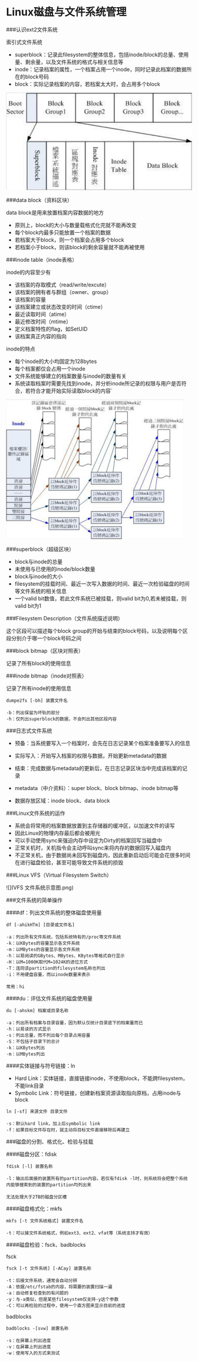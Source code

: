# Linux磁盘与文件系统管理

###认识ext2文件系统

索引式文件系统

* superblock：记录此filesystem的整体信息，包括inode/block的总量、使用量、剩余量，以及文件系统的格式与相关信息等
* inode：记录档案的属性，一个档案占用一个inode，同时记录此档案的数据所在的block号码
* block：实际记录档案的内容，若档案太大时，会占用多个block

![](选区_001.png)

###data block（资料区块）

data block是用来放置档案内容数据的地方

* 原则上，block的大小与数量载格式化完就不能再改变
* 每个block内最多只能放置一个档案的数据
* 若档案大于block，则一个档案会占用多个block
* 若档案小于block，则该block的剩余容量就不能再被使用

###inode table（inode表格）

inode的内容至少有

* 该档案的存取模式（read/write/excute）
* 该档案的拥有者与群组（owner、group）
* 该档案的容量
* 该档案建立或状态改变的时间（ctime）
* 最近读取时间（atime）
* 最近修改时间（mtime）
* 定义档案特性的flag，如SetUID
* 该档案真正内容的指向

inode的特点

* 每个inode的大小均固定为128bytes
* 每个档案都仅会占用一个inode
* 文件系统能够建立的档案数量与inode的数量有关
* 系统读取档案时需要先找到inode，并分析inode所记录的权限与用户是否符合，若符合才能开始实际读取block的内容`

![](选区_002.png)

###superblock（超级区块）

* block与inode的总量
* 未使用与已使用的inode/block数量
* block与inode的大小
* filesystem的挂载时间、最近一次写入数据的时间、最近一次检验磁盘的时间等文件系统的相关信息
* 一个valid bit数值，若此文件系统已被挂载，则valid bit为0,若未被挂载，则valid bit为1

###Filesystem Description（文件系统描述说明）

这个区段可以描述每个block group的开始与结束的block号码，以及说明每个区段分别介于哪一个block号码之间

###block bitmap（区块对照表）

记录了所有block的使用信息

###inode bitmap（inode对照表）

记录了所有inode的使用信息

```
dumpe2fs [-bh] 装置文件名

-b：列出保留为坏轨的部分
-h：仅列出superblock的数据，不会列出其他区段内容
```

###日志式文件系统

* 预备：当系统要写入一个档案时，会先在日志记录某个档案准备要写入的信息
* 实际写入：开始写入档案的权限与数据，开始更新metadata的数据
* 结束：完成数据与metadata的更新后，在日志记录区块当中完成该档案的记录


* metadata（中介资料）：super block、block bitmap、inode bitmap等
* 数据存放区域：inode block、data block


###Linux文件系统的运作

* 系统会将常用的档案数据放置到主存储器的缓冲区，以加速文件的读写
* 因此Linux的物理内存最后都会被用光
* 可以手动使用sync来强迫内存中设定为Dirty的档案回写当磁盘中
* 正常关机时，关机指令会主动呼叫sync来将内存的数据回写入磁盘内
* 不正常关机，由于数据尚未回写到磁盘内，因此重新启动后可能会花很多时间在进行磁盘检验，甚至可能导致文件系统的损毁

###Linux VFS（Virtual Filesystem Switch）

![](VFS 文件系统示意图.png)

###文件系统的简单操作

####df：列出文件系统的整体磁盘使用量

```
df [-ahikHTm] [目录或文件名]

-a：列出所有文件系统，包括系统特有的/proc等文件系统
-k：以KBytes的容量显示各文件系统
-m：以MBytes的容量显示各文件系统
-h：以易阅读的GBytes、MBytes、KBytes等格式自行显示
-H：以M=1000K取代M=1024K的进位方式
-T：连同该partition的filesystem名称也列出
-i：不用硬盘容量，而以inode数量来表示

常用：hi
```

####du：评估文件系统的磁盘使用量

```
du [-ahskm] 档案或目录名称

-a：列出所有档案与目录容量，因为默认仅统计目录底下的档案量而已
-h：以易读的方式显示
-s：列出总量，而不列出每个目录占用容量
-S：不包括子目录下的总计
-k：以KBytes列出
-m：以MBytes列出
```

####实体链接与符号链接：ln

* Hard Link：实体链接，直接链接inode，不使用block，不能跨filesystem，不能link目录
* Symbolic Link：符号链接，创建新档案资源读取指向原档，占用inode与block

```
ln [-sf] 来源文件 目录文件

-s：默认hard link，加上后symbolic link
-f：如果目标文件存在时，就主动将目标文件直接移除后再建立
```
###磁盘的分割、格式化、检验与挂载

####磁盘分区：fdisk

```
fdisk [-l] 装置名称

-l：输出后面接的装置所有的partition内容。若仅有fdisk -l时，则系统将会把整个系统内能够搜索到的装置的partition均列出来

无法处理大于2TB的磁盘分区槽
```

####磁盘格式化：mkfs

```
mkfs [-t 文件系统格式] 装置文件名

-t：可以接文件系统格式，例如ext3、ext2、vfat等（系统支持才有效）
```

####磁盘检验：fsck、badblocks

fsck

```
fsck [-t 文件系统] [-ACay] 装置名称

-t：后接文件系统，通常会自动分辨
-A：依据/etc/fstab的内容，将需要的装置扫描一遍
-a：自动修复检查到的有问题的
-y：与-a类似，但是某些filesystem仅支持-y这个参数
-C：可以再检验的过程中，使用一个直方图来显示目前的进度
```

badblocks

```
badblocks -[svw] 装置名称

-s：在屏幕上列出进度
-v：在屏幕上列出进度
-w：使用写入的方式来测试
```















